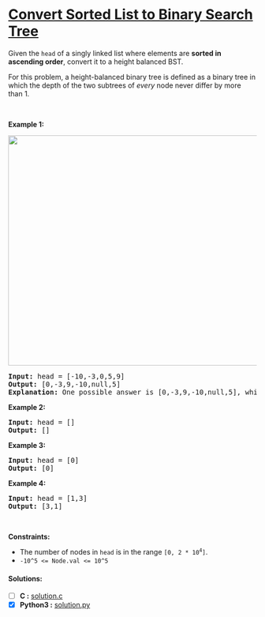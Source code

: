 # [Convert Sorted List to Binary Search Tree](https://leetcode.com/explore/challenge/card/may-leetcoding-challenge-2021/598/week-1-may-1st-may-7th/3733/)
<p>Given the <code>head</code> of a singly linked list where elements are <strong>sorted in ascending order</strong>, convert it to a height balanced BST.</p>

<p>For this problem, a height-balanced binary tree is defined as a binary tree in which the depth of the two subtrees of <em>every</em> node never differ by more than 1.</p>

<p>&nbsp;</p>
<p><strong>Example 1:</strong></p>
<img alt="" src="https://assets.leetcode.com/uploads/2020/08/17/linked.jpg" style="width: 600px; height: 466px;">
<pre><strong>Input:</strong> head = [-10,-3,0,5,9]
<strong>Output:</strong> [0,-3,9,-10,null,5]
<strong>Explanation:</strong> One possible answer is [0,-3,9,-10,null,5], which represents the shown height balanced BST.
</pre>

<p><strong>Example 2:</strong></p>

<pre><strong>Input:</strong> head = []
<strong>Output:</strong> []
</pre>

<p><strong>Example 3:</strong></p>

<pre><strong>Input:</strong> head = [0]
<strong>Output:</strong> [0]
</pre>

<p><strong>Example 4:</strong></p>

<pre><strong>Input:</strong> head = [1,3]
<strong>Output:</strong> [3,1]
</pre>

<p>&nbsp;</p>
<p><strong>Constraints:</strong></p>

<ul>
	<li>The number of nodes in <code>head</code> is in the range <code>[0, 2 * 10<sup>4</sup>]</code>.</li>
	<li><code>-10^5 &lt;= Node.val &lt;= 10^5</code></li>
</ul>


#### Solutions:
- [ ] **C :** [solution.c](solution.c)
- [x] **Python3 :** [solution.py](solution.py)
